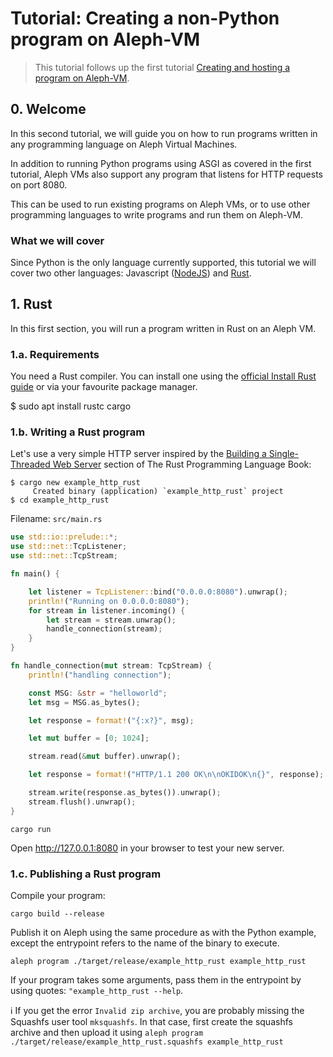# Tutorial: Creating a non-Python program on Aleph-VM

> This tutorial follows up the first tutorial [Creating and hosting a program on Aleph-VM](./README.md).

## 0. Welcome

In this second tutorial, we will guide you on how to run programs written in any programming language on Aleph Virtual Machines.

In addition to running Python programs using ASGI as covered in the first tutorial, 
Aleph VMs also support any program that listens for HTTP requests on port 8080.

This can be used to run existing programs on Aleph VMs, or to use other programming languages to write programs and run them on Aleph-VM.

### What we will cover

Since Python is the only language currently supported, this tutorial we will cover two other languages: Javascript ([NodeJS](https://nodejs.org/)) and [Rust](https://www.rust-lang.org/).

## 1. Rust

In this first section, you will run a program written in Rust on an Aleph VM.

### 1.a. Requirements

You need a Rust compiler. You can install one using the [official Install Rust guide](https://www.rust-lang.org/tools/install) 
or via your favourite package manager.

  $ sudo apt install rustc cargo

### 1.b. Writing a Rust program

Let's use a very simple HTTP server inspired by the [Building a Single-Threaded Web Server](https://doc.rust-lang.org/book/ch20-01-single-threaded.html)
section of The Rust Programming Language Book:

```shell
$ cargo new example_http_rust
     Created binary (application) `example_http_rust` project
$ cd example_http_rust
```

Filename: `src/main.rs`
```rust
use std::io::prelude::*;
use std::net::TcpListener;
use std::net::TcpStream;

fn main() {

    let listener = TcpListener::bind("0.0.0.0:8080").unwrap();
    println!("Running on 0.0.0.0:8080");
    for stream in listener.incoming() {
        let stream = stream.unwrap();
        handle_connection(stream);
    }
}

fn handle_connection(mut stream: TcpStream) {
    println!("handling connection");

    const MSG: &str = "helloworld";
    let msg = MSG.as_bytes();

    let response = format!("{:x?}", msg);

    let mut buffer = [0; 1024];

    stream.read(&mut buffer).unwrap();

    let response = format!("HTTP/1.1 200 OK\n\nOKIDOK\n{}", response);

    stream.write(response.as_bytes()).unwrap();
    stream.flush().unwrap();
}
```

```shell
cargo run
```

Open http://127.0.0.1:8080 in your browser to test your new server.

### 1.c. Publishing a Rust program

Compile your program:
```shell
cargo build --release
```

Publish it on Aleph using the same procedure as with the Python example, except the entrypoint refers to the name of the binary to execute. 

```shell
aleph program ./target/release/example_http_rust example_http_rust
```

If your program takes some arguments, pass them in the entrypoint by using quotes: `"example_http_rust --help`.

ℹ️ If you get the error `Invalid zip archive`, you are probably missing the Squashfs user tool `mksquashfs`. In that case, first create the squashfs archive and then upload it using `aleph program ./target/release/example_http_rust.squashfs example_http_rust`
